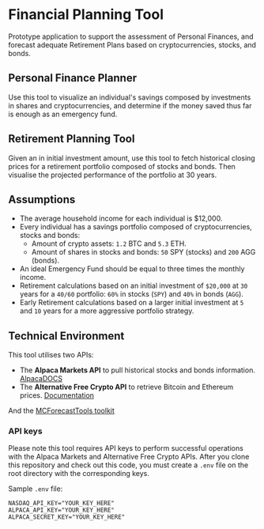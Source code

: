 # Financial Planning Tool
Prototype application to support the assessment of Personal Finances, and forecast adequate Retirement Plans based on 
cryptocurrencies, stocks, and bonds.

## Personal Finance Planner
Use this tool to visualize an individual's savings composed by investments in shares and cryptocurrencies, and determine 
if the money saved thus far is enough as an emergency fund.

## Retirement Planning Tool
Given an in initial investment amount, use this tool to fetch historical closing prices for a retirement portfolio 
composed of stocks and bonds. Then visualise the projected performance of the portfolio at 30 years.

## Assumptions
- The average household income for each individual is $12,000.
- Every individual has a savings portfolio composed of cryptocurrencies, stocks and bonds:
  - Amount of crypto assets: `1.2` BTC and `5.3` ETH. 
  - Amount of shares in stocks and bonds: `50` SPY (stocks) and `200` AGG (bonds).
- An ideal Emergency Fund should be equal to three times the monthly income.
- Retirement calculations based on an initial investment of `$20,000` at `30` years for a `40/60` portfolio: `60%` in 
  stocks (`SPY`) and `40%` in bonds (`AGG`).
- Early Retirement calculations based on a larger initial investment at `5` and `10` years for a more aggressive portfolio 
  strategy.

## Technical Environment
This tool utilises two APIs:
- The **Alpaca Markets API** to pull historical stocks and bonds information. [AlpacaDOCS](https://alpaca.markets/docs/)
- The **Alternative Free Crypto API** to retrieve Bitcoin and Ethereum prices. [Documentation](https://alternative.me/crypto/api/)

And the [MCForecastTools toolkit](Resources/MCForecastTools.py)

### API keys
Please note this tool requires API keys to perform successful operations with the Alpaca Markets and Alternative Free 
Crypto APIs. After you clone this repository and check out this code, you must create a `.env` file on the root directory 
with the corresponding keys.

Sample `.env` file:
```
NASDAQ_API_KEY="YOUR_KEY_HERE"
ALPACA_API_KEY="YOUR_KEY_HERE"
ALPACA_SECRET_KEY="YOUR_KEY_HERE"
```
